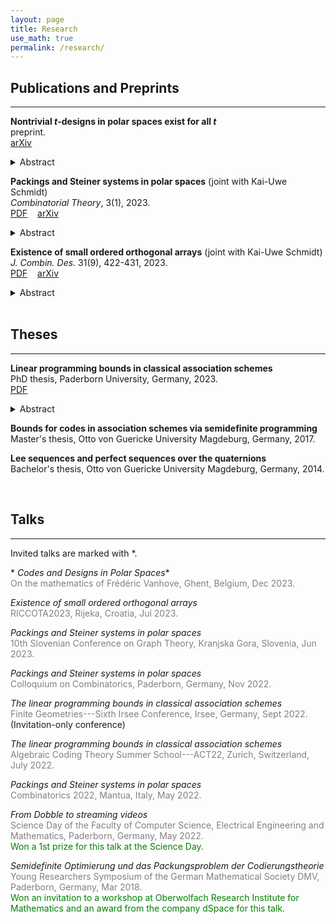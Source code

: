 ```yaml
---
layout: page
title: Research
use_math: true
permalink: /research/
---
```

## Publications and Preprints
____

**Nontrivial $t$-designs in polar spaces exist for all $t$**\
preprint.\
[arXiv](https://arxiv.org/abs/2311.08288)
<details>
<summary>Abstract</summary>
<br>
<span style="color:gray">
A finite classical polar space of rank $n$ consists of the totally isotropic subspaces of a finite vector space over $\mathbb{F}_p$ equipped with a nondegenerate form such that $n$ is the maximal dimension of such a subspace. A $t$-$(n,k,\lambda)$ design in a finite classical polar space of rank $n$ is a collection $Y$ of totally isotropic $k$-spaces such that each totally isotropic $t$-space is contained in exactly $\lambda$ members of $Y$. Nontrivial examples are currently only known for $t\leq 2$. We show that $t$-$(n,k,\lambda)$ designs in polar spaces exist for all $t$ and $p$ provided that $k>\frac{21}{2}t$ and $n$ is sufficiently large enough. The proof is based on a probabilistic method by Kuperberg, Lovett, and Peled, and it is thus nonconstructive.
</span>
</details>

**Packings and Steiner systems in polar spaces** (joint with Kai-Uwe Schmidt)\
*Combinatorial Theory*, 3(1), 2023.\
[PDF](https://escholarship.org/uc/item/83g3149p#main) &nbsp;&nbsp; [arXiv](https://arxiv.org/abs/2203.06709v2)
<details>
<summary>Abstract</summary>
<br>
<span style="color:gray">
A finite classical polar space of rank $n$ consists of the totally isotropic subspaces of a finite vector space equipped with a nondegenerate form such that $n$ is the maximal dimension of such a subspace. A $t$-Steiner system in a finite classical polar space of rank $n$ is a collection $Y$ of totally isotropic $n$-spaces such that each totally isotropic $t$-space is contained in exactly one member of $Y$. Nontrivial examples are known only for $t=1$ and $t=n-1$. We give an almost complete classification of such $t$-Steiner systems, showing that such objects can only exist in some corner cases. This classification result arises from a more general result on packings in polar spaces.
</span>
</details>

**Existence of small ordered orthogonal arrays** (joint with Kai-Uwe Schmidt)\
*J. Combin. Des.* 31(9), 422-431, 2023.\
[PDF](https://doi.org/10.1002/jcd.21903) &nbsp;&nbsp; [arXiv](https://arxiv.org/abs/2109.01586v2)
<details>
<summary>Abstract</summary>
<br>
<span style="color:gray">
We show that there exist ordered orthogonal arrays, whose sizes deviate from the Rao bound by a factor that is polynomial in the parameters of the ordered orthogonal array. The proof is nonconstructive and based on a probabilistic method due to Kuperberg, Lovett and Peled.
</span>
</details>

<br/>

## Theses
____

**Linear programming bounds in classical association schemes**\
PhD thesis, Paderborn University, Germany, 2023.\
[PDF](https://digital.ub.uni-paderborn.de/doi/10.17619/UNIPB/1-1672)
<details>
<summary>Abstract</summary>
<br>
<span style="color:gray">
Digital communications relies heavily on the usage of different types of codes. Prominent codes nowadays are rank-metric codes and subspace codes&mdash;the $q$-analogs of binary codes and binary codes with constant weight. All these codes can be viewed as subsets of classical association schemes. A central coding-theoretic problem is to derive upper bounds for the size of codes. This thesis investigates Delsarte's powerful linear program whose optimum is precisely such a bound for codes in association schemes. The linear programs for binary codes and binary constant-weight codes have been extensively studied since the 1970s, but their optimum is still unknown. We determine in a unified way the optimum of the linear program in several ordinary $q$-analogs as well as in their affine counterparts. In particular, bounds and constructions for codes in polar spaces are established, where the bounds are sharp up to a constant factor in many cases. Moreover, based on these results, an almost complete classification of Steiner systems in polar spaces is provided by showing that they could only exist in some corner cases. 
</span>
</details>

**Bounds for codes in association schemes via semidefinite programming**\
Master's thesis, Otto von Guericke University Magdeburg, Germany, 2017.


**Lee sequences and perfect sequences over the quaternions**\
Bachelor's thesis, Otto von Guericke University Magdeburg, Germany, 2014.

<br/>

## Talks
____

Invited talks are marked with \*.

\* *Codes and Designs in Polar Spaces*\* \
  <span style="color:gray">On the mathematics of Frédéric Vanhove, Ghent, Belgium, Dec 2023.</span>

*Existence of small ordered orthogonal arrays*\
  <span style="color:gray">RICCOTA2023, Rijeka, Croatia, Jul 2023.</span>

*Packings and Steiner systems in polar spaces*\
  <span style="color:gray">10th Slovenian Conference on Graph Theory, Kranjska Gora, Slovenia, Jun 2023.</span>

*Packings and Steiner systems in polar spaces*\
  <span style="color:gray">Colloquium on Combinatorics, Paderborn, Germany, Nov 2022.</span>

*The linear programming bounds in classical association schemes*\
  <span style="color:gray">Finite Geometries---Sixth Irsee Conference, Irsee, Germany, Sept 2022.</span>\
  (Invitation-only conference)

*The linear programming bounds in classical association schemes*\
  <span style="color:gray">Algebraic Coding Theory Summer School---ACT22, Zurich, Switzerland, July 2022.</span>

*Packings and Steiner systems in polar spaces*\
  <span style="color:gray">Combinatorics 2022, Mantua, Italy, May 2022.</span>

*From Dobble to streaming videos*\
  <span style="color:gray">Science Day of the Faculty of Computer Science, Electrical Engineering and Mathematics, Paderborn, Germany, May 2022.</span>\
  <span style="color:green">Won a 1st prize for this talk at the Science Day.</span>

*Semidefinite Optimierung und das Packungsproblem der Codierungstheorie*\
  <span style="color:gray">Young Researchers Symposium of the German Mathematical Society DMV, Paderborn, Germany, Mar 2018.</span>\
  <span style="color:green">Won an invitation to a workshop at Oberwolfach Research Institute for Mathematics and an award from the company dSpace for this talk.</span>
